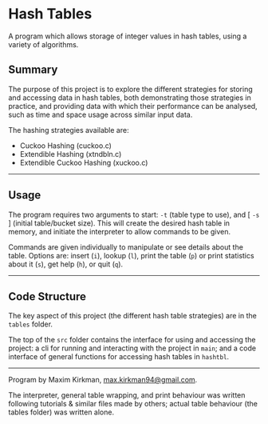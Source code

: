 # Hash Tables
A program which allows storage of integer values in hash tables, using a variety of algorithms.

## Summary
The purpose of this project is to explore the different strategies for storing and accessing data in hash tables, both demonstrating those strategies in practice, and providing data with which their performance can be analysed, such as time and space usage across similar input data.

The hashing strategies available are:
* Cuckoo Hashing (cuckoo.c)
* Extendible Hashing (xtndbln.c)
* Extendible Cuckoo Hashing (xuckoo.c)

***

## Usage
The program requires two arguments to start: `-t` (table type to use), and \[ `-s` \] (initial table/bucket size). This will create the desired hash table in memory, and initiate the interpreter to allow commands to be given.

Commands are given individually to manipulate or see details about the table. Options are: insert (`i`), lookup (`l`), print the table (`p`) or print statistics about it (`s`), get help (`h`), or quit (`q`).

***

## Code Structure
The key aspect of this project (the different hash table strategies) are in the `tables` folder.

The top of the `src` folder contains the interface for using and accessing the project: a cli for running and interacting with the project in `main`; and a code interface of general functions for accessing hash tables in `hashtbl`.

***

Program by Maxim Kirkman, max.kirkman94@gmail.com.

The interpreter, general table wrapping, and print behaviour was written following tutorials & similar files made by others; actual table behaviour (the tables folder) was written alone.
